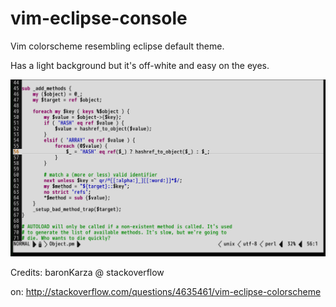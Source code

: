 # vim-eclipse-console

Vim colorscheme resembling eclipse default theme.

Has a light background but it's off-white and easy on the eyes.

![](https://raw.githubusercontent.com/kba/vim-eclipse-color/master/screenshots/perl.png)

Credits: baronKarza @ stackoverflow

on: http://stackoverflow.com/questions/4635461/vim-eclipse-colorscheme
